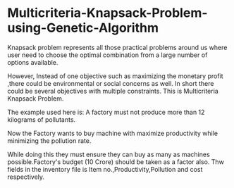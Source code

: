 # Multicriteria-Knapsack-Problem-using-Genetic-Algorithm
Knapsack problem represents all those practical problems around us where user need to
choose the optimal combination from a large number of options available.

However, Instead of one objective such as maximizing the monetary profit ,there could be
environmental or social concerns as well. In short there could be several objectives with
multiple constraints. This is Multicriteria Knapsack Problem.

The example used here is:
A factory must not produce more than 12 kilograms of pollutants.

Now the Factory wants to buy machine with maximize productivity while minimizing the pollution rate.

While doing this they must ensure they can buy as many as machines possible.Factory's budget (10 Crore)
should be taken as a factor also.
Thw fields in the inventory file is Item no.,Productivity,Pollution and cost respectively.
